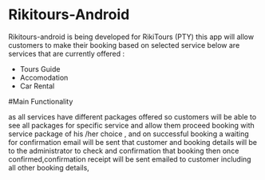 # Rikitours-Android
Rikitours-android is being developed for RikiTours (PTY)
this app will allow customers to make their booking based on selected service
below are services that are currently offered :

 -	Tours Guide
 -	Accomodation
 -	Car Rental

 #Main Functionality 

 as all services have different packages offered so customers will be able to see all packages for specific service and allow them proceed booking with service package of his /her choice , and on successful booking a waiting for confirmation email will be sent that customer and booking details will be to the administrator to check and confirmation that booking then once confirmed,confirmation receipt will be sent emailed to customer including all other booking details,
  
